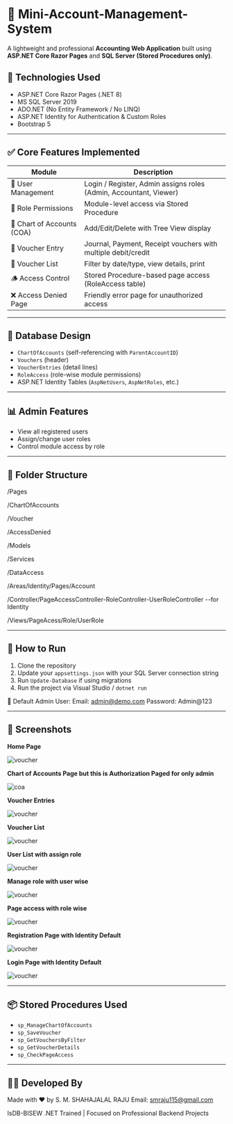# 💼 Mini-Account-Management-System
A lightweight and professional **Accounting Web Application** built using **ASP.NET Core Razor Pages** and **SQL Server (Stored Procedures only)**.
## 🔧 Technologies Used

- ASP.NET Core Razor Pages (.NET 8)
- MS SQL Server 2019
- ADO.NET (No Entity Framework / No LINQ)
- ASP.NET Identity for Authentication & Custom Roles
- Bootstrap 5

---

## ✅ Core Features Implemented

| Module                        | Description                                                        |
|------------------------------|--------------------------------------------------------------------|
| 🔐 User Management            | Login / Register, Admin assigns roles (Admin, Accountant, Viewer) |
| 🔑 Role Permissions           | Module-level access via Stored Procedure                          |
| 📂 Chart of Accounts (COA)    | Add/Edit/Delete with Tree View display                            |
| 🧾 Voucher Entry              | Journal, Payment, Receipt vouchers with multiple debit/credit     |
| 📄 Voucher List               | Filter by date/type, view details, print                          |
| 🪵 Access Control             | Stored Procedure-based page access (RoleAccess table)             |
| ❌ Access Denied Page         | Friendly error page for unauthorized access                        |

---

## 🧩 Database Design

- `ChartOfAccounts` (self-referencing with `ParentAccountID`)
- `Vouchers` (header)
- `VoucherEntries` (detail lines)
- `RoleAccess` (role-wise module permissions)
- ASP.NET Identity Tables (`AspNetUsers`, `AspNetRoles`, etc.)

---

## 📊 Admin Features

- View all registered users
- Assign/change user roles
- Control module access by role


---

## 📂 Folder Structure
/Pages

/ChartOfAccounts

/Voucher

/AccessDenied

/Models

/Services

/DataAccess

/Areas/Identity/Pages/Account

/Controller/PageAccessController-RoleController-UserRoleController --for Identity 

/Views/PageAcess/Role/UserRole

---
## 🚀 How to Run

1. Clone the repository  
2. Update your `appsettings.json` with your SQL Server connection string  
3. Run `Update-Database` if using migrations  
4. Run the project via Visual Studio / `dotnet run`  

📌 Default Admin User:
Email: admin@demo.com
Password: Admin@123


---

## 📸 Screenshots


 **Home Page**
 
 ![voucher](ProjectScrenshot/Screenshot_3.jpg) 

**Chart of Accounts Page but this is Authorization Paged for only admin**

 ![coa](ProjectScrenshot/Screenshot_1.jpg) 

 **Voucher Entries**
 
 ![voucher](ProjectScrenshot/Screenshot_2.jpg) 
 
  **Voucher List**
 
 ![voucher](ProjectScrenshot/Screenshot_4.jpg) 

   **User List with assign role**
 
 ![voucher](ProjectScrenshot/Screenshot_5.jpg) 
 
  **Manage role with user wise**
 
 ![voucher](ProjectScrenshot/Screenshot_6.jpg) 

 **Page access with role wise**
 
 ![voucher](ProjectScrenshot/Screenshot_7.jpg) 

  **Registration Page with Identity Default**
 
 ![voucher](ProjectScrenshot/Screenshot_8.jpg) 

  **Login Page with Identity Default**
 
 ![voucher](ProjectScrenshot/Screenshot_9.jpg) 



---

## 📦 Stored Procedures Used

- `sp_ManageChartOfAccounts`
- `sp_SaveVoucher`
- `sp_GetVouchersByFilter`
- `sp_GetVoucherDetails`
- `sp_CheckPageAccess`

---

## 👨‍💻 Developed By

Made with ❤️ by S. M. SHAHAJALAL RAJU Email: smraju115@gmail.com

IsDB-BISEW .NET Trained | Focused on Professional Backend Projects  
















